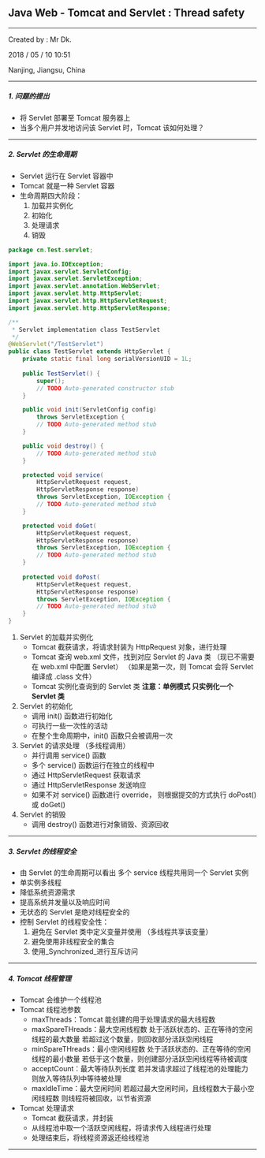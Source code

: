 ## Java Web - Tomcat and Servlet : Thread safety

------

Created by : Mr Dk.

2018 / 05 / 10 10:51

Nanjing, Jiangsu, China

---

##### 1. 问题的提出

* 将 Servlet 部署至 Tomcat 服务器上
* 当多个用户并发地访问该 Servlet 时，Tomcat 该如何处理？

---

##### 2. Servlet 的生命周期

* Servlet 运行在 Servlet 容器中
* Tomcat 就是一种 Servlet 容器
* 生命周期四大阶段：
  1. 加载并实例化
  2. 初始化
  3. 处理请求
  4. 销毁

~~~Java
package cn.Test.servlet;

import java.io.IOException;
import javax.servlet.ServletConfig;
import javax.servlet.ServletException;
import javax.servlet.annotation.WebServlet;
import javax.servlet.http.HttpServlet;
import javax.servlet.http.HttpServletRequest;
import javax.servlet.http.HttpServletResponse;

/**
 * Servlet implementation class TestServlet
 */
@WebServlet("/TestServlet")
public class TestServlet extends HttpServlet {
	private static final long serialVersionUID = 1L;
       
    public TestServlet() {
        super();
        // TODO Auto-generated constructor stub
    }

	public void init(ServletConfig config)
        throws ServletException {
		// TODO Auto-generated method stub
	}

	public void destroy() {
		// TODO Auto-generated method stub
	}

	protected void service(
        HttpServletRequest request, 
        HttpServletResponse response) 
        throws ServletException, IOException {
		// TODO Auto-generated method stub
	}

	protected void doGet(
        HttpServletRequest request, 
        HttpServletResponse response) 
        throws ServletException, IOException {
		// TODO Auto-generated method stub
	}
    
	protected void doPost(
        HttpServletRequest request, 
        HttpServletResponse response) 
        throws ServletException, IOException {
		// TODO Auto-generated method stub
	}
}

~~~

1. Servlet 的加载并实例化
   * Tomcat 截获请求，将请求封装为 HttpRequest 对象，进行处理
   * Tomcat 查询 web.xml 文件，找到对应 Servlet 的 Java 类
     （现已不需要在 web.xml 中配置 Servlet）
     （如果是第一次，则 Tomcat 会将 Servlet 编译成 .class 文件）
   * Tomcat 实例化查询到的 Servlet 类
     **注意：单例模式 只实例化一个 Servlet 类**
2. Servlet 的初始化
   * 调用 init() 函数进行初始化
   * 可执行一些一次性的活动
   * 在整个生命周期中，init() 函数只会被调用一次
3. Servlet 的请求处理 （多线程调用）
   * 并行调用 service() 函数
   * 多个 service() 函数运行在独立的线程中
   * 通过 HttpServletRequest 获取请求
   * 通过 HttpServletResponse 发送响应
   * 如果不对 service() 函数进行 override，
     则根据提交的方式执行 doPost() 或 doGet()
4. Servlet 的销毁
   * 调用 destroy() 函数进行对象销毁、资源回收

---

##### 3. Servlet 的线程安全

* 由 Servlet 的生命周期可以看出
  多个 service 线程共用同一个 Servlet 实例
* 单实例多线程
* 降低系统资源需求
* 提高系统并发量以及响应时间
* 无状态的 Servlet 是绝对线程安全的
* 控制 Servlet 的线程安全性：
  1. 避免在 Servlet 类中定义变量并使用 （多线程共享该变量）
  2. 避免使用非线程安全的集合
  3. 使用_Synchronized_进行互斥访问

---

##### 4. Tomcat 线程管理

* Tomcat 会维护一个线程池
* Tomcat 线程池参数
  * maxThreads：Tomcat 能创建的用于处理请求的最大线程数
  * maxSpareTHreads：最大空闲线程数
    处于活跃状态的、正在等待的空闲线程的最大数量
    若超过这个数量，则回收部分活跃空闲线程
  * minSpareTHreads：最小空闲线程数
    处于活跃状态的、正在等待的空闲线程的最小数量
    若低于这个数量，则创建部分活跃空闲线程等待被调度
  * acceptCount：最大等待队列长度
    若并发请求超过了线程池的处理能力
    则放入等待队列中等待被处理
  * maxIdleTime：最大空闲时间
    若超过最大空闲时间，且线程数大于最小空闲线程数
    则线程将被回收，以节省资源
* Tomcat 处理请求
  * Tomcat 截获请求，并封装
  * 从线程池中取一个活跃空闲线程，将请求传入线程进行处理
  * 处理结束后，将线程资源返还给线程池

---

